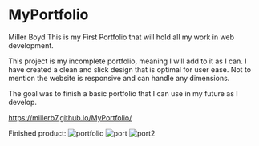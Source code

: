 # MyPortfolio
Miller Boyd
This is my First Portfolio that will hold all my work in web development.

This project is my incomplete portfolio, meaning I will add to it as I can. I have created a clean and slick design that is optimal for user ease. Not to mention the website is responsive and can handle any dimensions.

The goal was to finish a basic portfolio that I can use in my future as I develop.

https://millerb7.github.io/MyPortfolio/

Finished product:
![portfolio](https://user-images.githubusercontent.com/4611321/123026351-0400e280-d3aa-11eb-82c9-d331f4654e13.PNG)
![port](https://user-images.githubusercontent.com/4611321/123026603-7671c280-d3aa-11eb-9368-d58992e899a5.PNG)
![port2](https://user-images.githubusercontent.com/4611321/123026543-5cd07b00-d3aa-11eb-9ea0-791d9139f39a.PNG)



